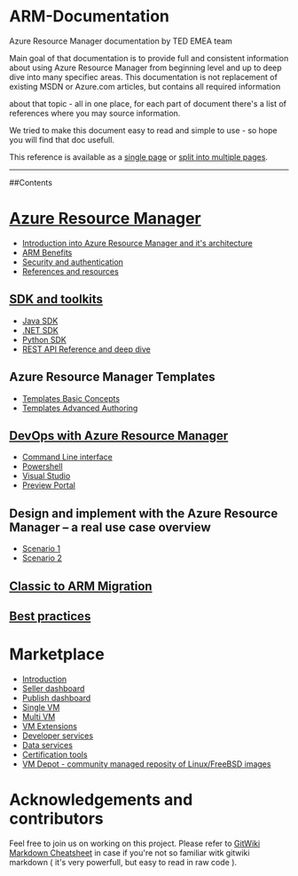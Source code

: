 # ARM-Documentation

Azure Resource Manager documentation by TED EMEA team

Main goal of that documentation is to provide full and consistent information about using Azure Resource Manager from beginning level and up to deep dive into many specifiec areas. This documentation is not replacement of existing MSDN or Azure.com articles, but contains all required information

about that topic - all in one place, for each part of document there's a list of references where you may source information.

We tried to make this document easy to read and simple to use - so hope you will find that doc usefull.

This reference is available as a [single page](singlepage.md) or [split into multiple pages](readme.md).

---

##Contents

# [Azure Resource Manager](ARM/README.md)  

 * [Introduction into Azure Resource Manager and it's architecture](ARM/Introduction.md)
 * [ARM Benefits](ARM/Benefits.md)
 * [Security and authentication](ARM/Security.md)
 * [References and resources](ARM/references.md)

## [SDK and toolkits](ARM/SDKs/README.md)
 * [Java SDK](ARM/SDKs/Java-sdk.md)
 * [.NET SDK](ARM/SDKs/Net-sdk.md)
 * [Python SDK](ARM/SDKs/Python-sdk.md)
 * [REST API Reference and deep dive](ARM/SDKs/Rest-api.md)

## Azure Resource Manager Templates
 * [Templates Basic Concepts](ARM/Templates/Templates_Basics.md)
 * [Templates Advanced Authoring](ARM/Templates/Tempalte_Advanced_Authoring.md)

## [DevOps with Azure Resource Manager](DevOps/README.md)

 * [Command Line interface](DevOps/CLI.md)
 * [Powershell](DevOps/Powershell.md)
 * [Visual Studio](DevOps/Visual-studio.md)
 * [Preview Portal](DevOps/Portal.md)

## Design and implement with the Azure Resource Manager – a real use case overview 
  * [Scenario 1](Use-cases/Scenario-1.md)
  * [Scenario 2](Use-cases/Scenario-2.md)

## [Classic to ARM Migration](ARM/classic2ARM_Migration.md)

## [Best practices](Tips-and-tricks/Best-practices.md)

# Marketplace

 * [Introduction](Marketplace/Introduction.md)
 * [Seller dashboard](Marketplace/Seller-dashboard.md)
 * [Publish dashboard](Marketplace/Publish-dashboard.md)
 * [Single VM](Marketplace/Single-vm.md)
 * [Multi VM](Marketplace/Multi-vm.md)
 * [VM Extensions](Marketplace/VM-extensions.md)
 * [Developer services](Marketplace/Developer-services.md)
 * [Data services](Marketplace/Data-services.md)
 * [Certification tools](Marketplace/Azure-certification-tool.md)
 * [VM Depot - community managed reposity of Linux/FreeBSD images](Marketplace/VM-depot.md)

# Acknowledgements and contributors

Feel free to join us on working on this project. Please refer to [GitWiki Markdown Cheatsheet](https://github.com/adam-p/markdown-here/wiki/Markdown-Cheatsheet) in case
if you're not so familiar witk gitwiki markdown ( it's very powerfull, but easy to read in raw code ).
